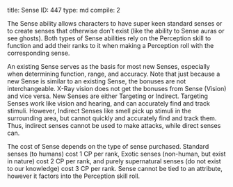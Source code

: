 title:          Sense
ID:             447
type:           md
compile:        2


The Sense ability allows characters to have super keen standard senses or to create senses that otherwise don’t exist (like the ability to Sense auras or see ghosts). Both types of Sense abilities rely on the Perception skill to function and add their ranks to it when making a Perception roll with the corresponding sense.

An existing Sense serves as the basis for most new Senses, especially when determining function, range, and accuracy. Note that just because a new Sense is similar to an existing Sense, the bonuses are not interchangeable. X-Ray vision does not get the bonuses from Sense (Vision) and vice versa. New Senses are either Targeting or Indirect. Targeting Senses work like vision and hearing, and can accurately find and track stimuli. However, Indirect Senses like smell pick up stimuli in the surrounding area, but cannot quickly and accurately find and track them. Thus, indirect senses cannot be used to make attacks, while direct senses can.

The cost of Sense depends on the type of sense purchased. Standard senses (to humans) cost 1 CP per rank, Exotic senses (non-human, but exist in nature) cost 2 CP per rank, and purely supernatural senses (do not exist to our knowledge) cost 3 CP per rank. Sense cannot be tied to an attribute, however it factors into the Perception skill roll.